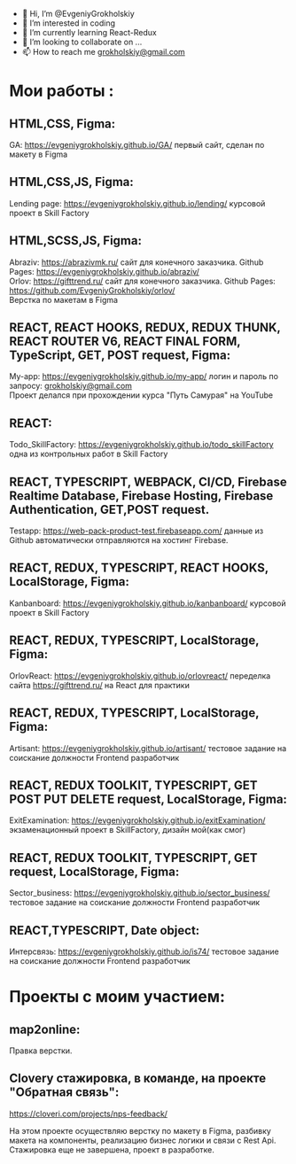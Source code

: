 - 👋 Hi, I’m @EvgeniyGrokholskiy
- 👀 I’m interested in coding
- 🌱 I’m currently learning React-Redux
- 💞️ I’m looking to collaborate on ...
- 📫 How to reach me grokholskiy@gmail.com

# Мои работы :
## HTML,CSS, Figma:
GA: https://evgeniygrokholskiy.github.io/GA/ первый сайт, сделан по макету в Figma

## HTML,CSS,JS, Figma:
Lending page: https://evgeniygrokholskiy.github.io/lending/ курсовой проект в Skill Factory

## HTML,SCSS,JS, Figma:
Abraziv: https://abrazivmk.ru/   сайт для конечного заказчика. Github Pages:  https://evgeniygrokholskiy.github.io/abraziv/<br />
Orlov:  https://gifttrend.ru/ сайт для конечного заказчика. Github Pages: https://github.com/EvgeniyGrokholskiy/orlov/ <br />
Верстка по макетам в Figma

## REACT, REACT HOOKS, REDUX, REDUX THUNK, REACT ROUTER V6, REACT FINAL FORM, TypeScript, GET, POST request, Figma: 
My-app: https://evgeniygrokholskiy.github.io/my-app/ логин и пароль по запросу: grokholskiy@gmail.com <br />
Проект делался при прохождении курса "Путь Самурая" на YouTube

## REACT:
Todo_SkillFactory: https://evgeniygrokholskiy.github.io/todo_skillFactory одна из контрольных работ в Skill Factory

## REACT, TYPESCRIPT, WEBPACK, CI/CD, Firebase Realtime Database, Firebase Hosting, Firebase Authentication, GET,POST request.
Testapp: https://web-pack-product-test.firebaseapp.com/ данные из Github автоматически отправляются на хостинг Firebase.

## REACT, REDUX, TYPESCRIPT, REACT HOOKS, LocalStorage, Figma:
Kanbanboard: https://evgeniygrokholskiy.github.io/kanbanboard/ курсовой проект в Skill Factory

## REACT, REDUX, TYPESCRIPT, LocalStorage, Figma:
OrlovReact: https://evgeniygrokholskiy.github.io/orlovreact/ переделка сайта https://gifttrend.ru/ на React для практики

## REACT, REDUX, TYPESCRIPT, LocalStorage, Figma:
Artisant: https://evgeniygrokholskiy.github.io/artisant/ тестовое задание на соискание должности Frontend разработчик

## REACT, REDUX TOOLKIT, TYPESCRIPT, GET POST PUT DELETE request, LocalStorage, Figma:
ExitExamination: https://evgeniygrokholskiy.github.io/exitExamination/ экзаменационный проект в SkillFactory, дизайн мой(как смог)

## REACT, REDUX TOOLKIT, TYPESCRIPT, GET request, LocalStorage, Figma:
Sector_business: https://evgeniygrokholskiy.github.io/sector_business/ тестовое задание на соискание должности Frontend разработчик

## REACT,TYPESCRIPT, Date object:
Интерсвязь: https://evgeniygrokholskiy.github.io/is74/ тестовое задание на соискание должности Frontend разработчик

# Проекты с моим участием:

## map2online: 
Правка верстки.

## Clovery стажировка, в команде, на проекте "Обратная связь":
https://cloveri.com/projects/nps-feedback/<br />

На этом проекте осуществляю верстку по макету в Figma, разбивку макета на компоненты, реализацию бизнес логики и связи с Rest Api.
Стажировка еще не завершена, проект в разработке.

<!---
EvgeniyGrokholskiy/EvgeniyGrokholskiy is a ✨ special ✨ repository because its `README.md` (this file) appears on your GitHub profile.
You can click the Preview link to take a look at your changes.
--->
